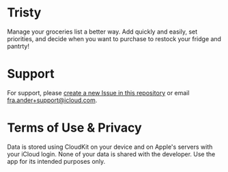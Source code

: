 # Tristy
Manage your groceries list a better way. Add quickly and easily, set priorities, and decide when you want to purchase to restock your fridge and pantrty!

<!--
# Screenshots
<table>
  <tr>
    <td><img src="https://user-images.githubusercontent.com/57777918/203652813-d801daf0-2c74-444f-9b1c-efcb3225740c.png" width="200"/></td>
    <td><img src="https://user-images.githubusercontent.com/57777918/203652812-27df7ad2-30e9-4ee1-a8be-14bd6b3f4daf.png" width="200"/></td>
    <td><img src="https://user-images.githubusercontent.com/57777918/203652809-10674a0f-e5a7-495f-8eb3-2024633961c6.png" width="200"/></td>
    <td><img src="https://user-images.githubusercontent.com/57777918/203652811-4ac9b1ac-5c97-464a-b327-62f17a9d4127.png" width="200"/></td>
  </tr>
   <tr>
    <td align="center">Main page</td>
    <td align="center">Groups</td>
    <td align="center">Tags</td>
    <td align="center">Setup</td>
  </tr>
 </table>
-->

# Support
For support, please [create a new Issue in this repository](https://github.com/fraander/tristy/issues/new/choose) or email [fra.ander+support@icloud.com](mailto:fra.ander+support@icloud.com).

# Terms of Use & Privacy
Data is stored using CloudKit on your device and on Apple's servers with your iCloud login. None of your data is shared with the developer. Use the app for its intended purposes only.
